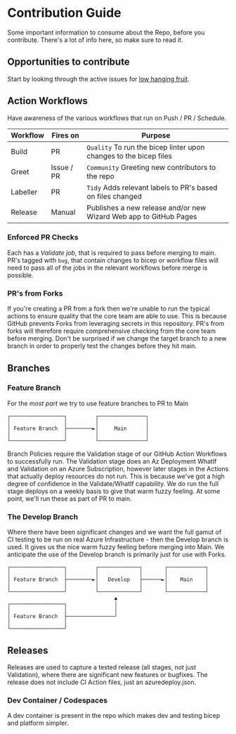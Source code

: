 # Contribution Guide

Some important information to consume about the Repo, before you contribute. There's a lot of info here, so make sure to read it.

## Opportunities to contribute

Start by looking through the active issues for [low hanging fruit](https://github.com/azure/osdu-bicep/issues?q=is%3Aissue+is%3Aopen+label%3A%22good+first+issue%22).

## Action Workflows

Have awareness of the various workflows that run on Push / PR / Schedule.

| Workflow | Fires on   | Purpose                                                           |
| -------- | ---------- | ----------------------------------------------------------------- |
| Build    | PR         | `Quality` To run the bicep linter upon changes to the bicep files |
| Greet    | Issue / PR | `Community` Greeting new contributors to the repo                 |
| Labeller | PR         | `Tidy` Adds relevant labels to PR's based on files changed        |
| Release  | Manual     | Publishes a new release and/or new Wizard Web app to GitHub Pages |

### Enforced PR Checks

Each has a _Validate job_, that is required to pass before merging to main. PR's tagged with `bug`, that contain changes to bicep or workflow files will need to pass all of the jobs in the relevant workflows before merge is possible.

### PR's from Forks

If you're creating a PR from a fork then we're unable to run the typical actions to ensure quality that the core team are able to use. This is because GitHub prevents Forks from leveraging secrets in this repository. PR's from forks will therefore require comprehensive checking from the core team before merging. Don't be surprised if we change the target branch to a new branch in order to properly test the changes before they hit main.

## Branches

### Feature Branch

For the _most part_ we try to use feature branches to PR to Main

```text
┌─────────────────┐         ┌───────────────┐
│                 │         │               │
│ Feature Branch  ├────────►│     Main      │
│                 │         │               │
└─────────────────┘         └───────────────┘

```

Branch Policies require the Validation stage of our GitHub Action Workflows to successfully run. The Validation stage does an Az Deployment WhatIf and Validation on an Azure Subscription, however later stages in the Actions that actually deploy resources do not run. This is because we've got a high degree of confidence in the Validate/WhatIf capability. We do run the full stage deploys on a weekly basis to give that warm fuzzy feeling. At some point, we'll run these as part of PR to main.

### The Develop Branch

Where there have been significant changes and we want the full gamut of CI testing to be run on real Azure Infrastructure - then the Develop branch is used.
It gives us the nice warm fuzzy feeling before merging into Main.
We anticipate the use of the Develop branch is primarily just for use with Forks.

```text
┌─────────────────┐         ┌─────────────┐       ┌────────────┐
│                 │         │             │       │            │
│ Feature Branch  ├────────►│   Develop   ├──────►│    Main    │
│                 │         │             │       │            │
└─────────────────┘         └─────────────┘       └────────────┘
                                  ▲
┌─────────────────┐               │
│                 │               │
│ Feature Branch  ├───────────────┘
│                 │
└─────────────────┘

```

## Releases

Releases are used to capture a tested release (all stages, not just Validation), where there are significant new features or bugfixes. The release does not include CI Action files, just an azuredeploy.json.

### Dev Container / Codespaces

A dev container is present in the repo which makes dev and testing bicep and platform simpler.
